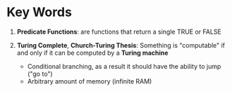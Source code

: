 # Key Words

1. **Predicate Functions**: are functions that return a single TRUE or FALSE

2. **Turing Complete**, **Church-Turing Thesis**: Something is "computable" if and only if it can be computed by a **Turing machine**

   - Conditional branching, as a result it should have the ability to jump ("go to")
   - Arbitrary amount of memory (infinite RAM)
